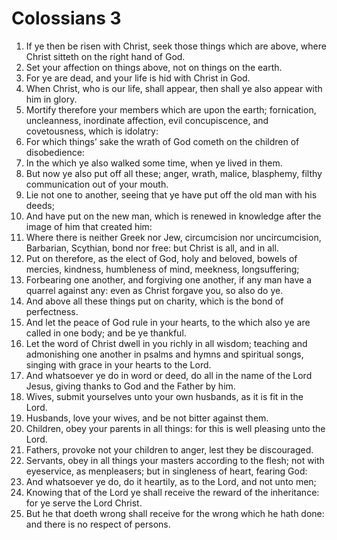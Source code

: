 ﻿# Colossians 3
1. If ye then be risen with Christ, seek those things which are above, where Christ sitteth on the right hand of God. 
2. Set your affection on things above, not on things on the earth. 
3. For ye are dead, and your life is hid with Christ in God. 
4. When Christ, who is our life, shall appear, then shall ye also appear with him in glory. 
5. Mortify therefore your members which are upon the earth; fornication, uncleanness, inordinate affection, evil concupiscence, and covetousness, which is idolatry: 
6. For which things’ sake the wrath of God cometh on the children of disobedience: 
7. In the which ye also walked some time, when ye lived in them. 
8. But now ye also put off all these; anger, wrath, malice, blasphemy, filthy communication out of your mouth. 
9. Lie not one to another, seeing that ye have put off the old man with his deeds; 
10. And have put on the new man, which is renewed in knowledge after the image of him that created him: 
11. Where there is neither Greek nor Jew, circumcision nor uncircumcision, Barbarian, Scythian, bond nor free: but Christ is all, and in all. 
12. Put on therefore, as the elect of God, holy and beloved, bowels of mercies, kindness, humbleness of mind, meekness, longsuffering; 
13. Forbearing one another, and forgiving one another, if any man have a quarrel against any: even as Christ forgave you, so also do ye. 
14. And above all these things put on charity, which is the bond of perfectness. 
15. And let the peace of God rule in your hearts, to the which also ye are called in one body; and be ye thankful. 
16. Let the word of Christ dwell in you richly in all wisdom; teaching and admonishing one another in psalms and hymns and spiritual songs, singing with grace in your hearts to the Lord. 
17. And whatsoever ye do in word or deed, do all in the name of the Lord Jesus, giving thanks to God and the Father by him. 
18. Wives, submit yourselves unto your own husbands, as it is fit in the Lord. 
19. Husbands, love your wives, and be not bitter against them. 
20. Children, obey your parents in all things: for this is well pleasing unto the Lord. 
21. Fathers, provoke not your children to anger, lest they be discouraged. 
22. Servants, obey in all things your masters according to the flesh; not with eyeservice, as menpleasers; but in singleness of heart, fearing God: 
23. And whatsoever ye do, do it heartily, as to the Lord, and not unto men; 
24. Knowing that of the Lord ye shall receive the reward of the inheritance: for ye serve the Lord Christ. 
25. But he that doeth wrong shall receive for the wrong which he hath done: and there is no respect of persons. 
